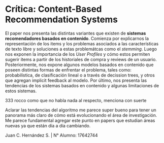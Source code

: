# Crítica: Content-Based Recommendation Systems

El paper nos presenta las distintas variantes que existen de **sistemas recomendadores basados en contenido**. Comienza por explicarnos la representación de los items y los problemas asociados a las características de texto libre y soluciones a estas problemátcas como el *stemming*.
Luego nos exponen la importancia de los *User Profiles* y cómo estos permiten sugerir items a partir de los historiales de compra y reviews  de un usuario.
Posteriormente, nos expone algunos modelos basados en contenido que poseen distintas formas de enfrentar el problema, tales como: probabilística, de clasificación lineal o a través de decission trees, y otros que agregan implicit feedback al modelo. 
Por último, nos presenta las tendencias de los sistemas basados en contenido y algunas limitaciones de estos sistemas. 


333 rocco como que no habla nada al respecto, menciona con suerte

Aclarar las tendencias del algoritmo me parece super bueno para tener un panorama más claro de cómo está evolucionando el área de investigación. Me parece fundamental agregar este punto en papers que estudian áreas nuevas ya que están día a día cambiando.



Juan C. Hernández S. | N° Alumno: 17642744